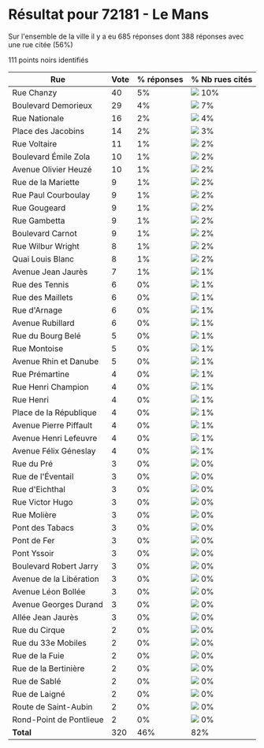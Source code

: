 # Résultat pour 72181 - Le Mans

Sur l'ensemble de la ville il y a eu 685 réponses dont 388 réponses avec une rue citée (56%)

111 points noirs identifiés

| Rue | Vote | % réponses | % Nb rues cités|
|-----|------|------------|----------------|
| Rue Chanzy | 40 | 5% | <img src="../../img/bar_10.gif" />&nbsp;10%|
| Boulevard Demorieux | 29 | 4% | <img src="../../img/bar_7.gif" />&nbsp;7%|
| Rue Nationale | 16 | 2% | <img src="../../img/bar_4.gif" />&nbsp;4%|
| Place des Jacobins | 14 | 2% | <img src="../../img/bar_3.gif" />&nbsp;3%|
| Rue Voltaire | 11 | 1% | <img src="../../img/bar_2.gif" />&nbsp;2%|
| Boulevard Émile Zola | 10 | 1% | <img src="../../img/bar_2.gif" />&nbsp;2%|
| Avenue Olivier Heuzé | 10 | 1% | <img src="../../img/bar_2.gif" />&nbsp;2%|
| Rue de la Mariette | 9 | 1% | <img src="../../img/bar_2.gif" />&nbsp;2%|
| Rue Paul Courboulay | 9 | 1% | <img src="../../img/bar_2.gif" />&nbsp;2%|
| Rue Gougeard | 9 | 1% | <img src="../../img/bar_2.gif" />&nbsp;2%|
| Rue Gambetta | 9 | 1% | <img src="../../img/bar_2.gif" />&nbsp;2%|
| Boulevard Carnot | 9 | 1% | <img src="../../img/bar_2.gif" />&nbsp;2%|
| Rue Wilbur Wright | 8 | 1% | <img src="../../img/bar_2.gif" />&nbsp;2%|
| Quai Louis Blanc | 8 | 1% | <img src="../../img/bar_2.gif" />&nbsp;2%|
| Avenue Jean Jaurès | 7 | 1% | <img src="../../img/bar_1.gif" />&nbsp;1%|
| Rue des Tennis | 6 | 0% | <img src="../../img/bar_1.gif" />&nbsp;1%|
| Rue des Maillets | 6 | 0% | <img src="../../img/bar_1.gif" />&nbsp;1%|
| Rue d'Arnage | 6 | 0% | <img src="../../img/bar_1.gif" />&nbsp;1%|
| Avenue Rubillard | 6 | 0% | <img src="../../img/bar_1.gif" />&nbsp;1%|
| Rue du Bourg Belé | 5 | 0% | <img src="../../img/bar_1.gif" />&nbsp;1%|
| Rue Montoise | 5 | 0% | <img src="../../img/bar_1.gif" />&nbsp;1%|
| Avenue Rhin et Danube | 5 | 0% | <img src="../../img/bar_1.gif" />&nbsp;1%|
| Rue Prémartine | 4 | 0% | <img src="../../img/bar_1.gif" />&nbsp;1%|
| Rue Henri Champion | 4 | 0% | <img src="../../img/bar_1.gif" />&nbsp;1%|
| Rue Henri | 4 | 0% | <img src="../../img/bar_1.gif" />&nbsp;1%|
| Place de la République | 4 | 0% | <img src="../../img/bar_1.gif" />&nbsp;1%|
| Avenue Pierre Piffault | 4 | 0% | <img src="../../img/bar_1.gif" />&nbsp;1%|
| Avenue Henri Lefeuvre | 4 | 0% | <img src="../../img/bar_1.gif" />&nbsp;1%|
| Avenue Félix Géneslay | 4 | 0% | <img src="../../img/bar_1.gif" />&nbsp;1%|
| Rue du Pré | 3 | 0% | <img src="../../img/bar_0.gif" />&nbsp;0%|
| Rue de l'Éventail | 3 | 0% | <img src="../../img/bar_0.gif" />&nbsp;0%|
| Rue d'Eichthal | 3 | 0% | <img src="../../img/bar_0.gif" />&nbsp;0%|
| Rue Victor Hugo | 3 | 0% | <img src="../../img/bar_0.gif" />&nbsp;0%|
| Rue Molière | 3 | 0% | <img src="../../img/bar_0.gif" />&nbsp;0%|
| Pont des Tabacs | 3 | 0% | <img src="../../img/bar_0.gif" />&nbsp;0%|
| Pont de Fer | 3 | 0% | <img src="../../img/bar_0.gif" />&nbsp;0%|
| Pont Yssoir | 3 | 0% | <img src="../../img/bar_0.gif" />&nbsp;0%|
| Boulevard Robert Jarry | 3 | 0% | <img src="../../img/bar_0.gif" />&nbsp;0%|
| Avenue de la Libération | 3 | 0% | <img src="../../img/bar_0.gif" />&nbsp;0%|
| Avenue Léon Bollée | 3 | 0% | <img src="../../img/bar_0.gif" />&nbsp;0%|
| Avenue Georges Durand | 3 | 0% | <img src="../../img/bar_0.gif" />&nbsp;0%|
| Allée Jean Jaurès | 3 | 0% | <img src="../../img/bar_0.gif" />&nbsp;0%|
| Rue du Cirque | 2 | 0% | <img src="../../img/bar_0.gif" />&nbsp;0%|
| Rue du 33e Mobiles | 2 | 0% | <img src="../../img/bar_0.gif" />&nbsp;0%|
| Rue de la Fuie | 2 | 0% | <img src="../../img/bar_0.gif" />&nbsp;0%|
| Rue de la Bertinière | 2 | 0% | <img src="../../img/bar_0.gif" />&nbsp;0%|
| Rue de Sablé | 2 | 0% | <img src="../../img/bar_0.gif" />&nbsp;0%|
| Rue de Laigné | 2 | 0% | <img src="../../img/bar_0.gif" />&nbsp;0%|
| Route de Saint-Aubin | 2 | 0% | <img src="../../img/bar_0.gif" />&nbsp;0%|
| Rond-Point de Pontlieue | 2 | 0% | <img src="../../img/bar_0.gif" />&nbsp;0%|
| **Total** | 320 | 46% | 82%|
